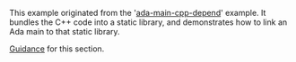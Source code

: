 This example originated from the '[ada-main-cpp-depend]' example. It bundles the C++ code into a static library, and demonstrates how to link an Ada main to that static library.

[Guidance] for this section.

[ada-main-cpp-depend]: https://github.com/dksmiffs/gnatmake-examples/tree/master/ada-main-cpp-depend
[Guidance]: https://www.cs.fsu.edu/~baker/ada/gnat/html/gnat_ugn_20.html

